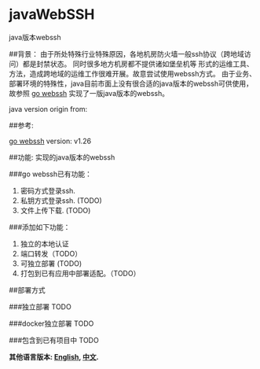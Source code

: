 # javaWebSSH
java版本webssh

##背景：
由于所处特殊行业特殊原因，各地机房防火墙一般ssh协议（跨地域访问）都是封禁状态。
同时很多地方机房都不提供诸如堡垒机等
形式的运维工具、方法，造成跨地域的运维工作很难开展。故意尝试使用webssh方式。
由于业务、部署环境的特殊性，java目前市面上没有很合适的java版本的webssh可供使用，
故参照 [go webssh](https://github.com/Jrohy/webssh) 实现了一版java版本的webssh。

java version origin from: 

##参考:

[go webssh](https://github.com/Jrohy/webssh) version: v1.26

##功能:
实现的java版本的webssh

###go webssh已有功能：
1. 密码方式登录ssh.
2. 私钥方式登录ssh. (TODO)
3. 文件上传下载. (TODO)

###添加如下功能：
1. 独立的本地认证
2. 端口转发（TODO）
3. 可独立部署 (TODO)
4. 打包到已有应用中部署适配。（TODO）


##部署方式

###独立部署
TODO

###docker独立部署
TODO

###包含到已有项目中
TODO

**其他语言版本: [English](README.md), [中文](README_zh.md).**


